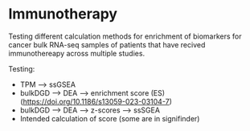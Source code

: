 # Immunotherapy 

Testing different calculation methods for enrichment of biomarkers for cancer bulk RNA-seq samples of patients that have recived immunothereapy across multiple studies. 

Testing:
- TPM --> ssGSEA 
- bulkDGD --> DEA --> enrichment score (ES) (https://doi.org/10.1186/s13059-023-03104-7)
- bulkDGD --> DEA --> z-scores --> ssSGEA
- Intended calculation of score (some are in signifinder)
  

  
